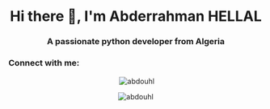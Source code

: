 <!--
### Hi there 👋


**abdouhl/abdouhl** is a ✨ _special_ ✨ repository because its `README.md` (this file) appears on your GitHub profile.

Here are some ideas to get you started:

- 🔭 I’m currently working on ...
- 🌱 I’m currently learning ...
- 👯 I’m looking to collaborate on ...
- 🤔 I’m looking for help with ...
- 💬 Ask me about ...
- 📫 How to reach me: ...
- 😄 Pronouns: ...
- ⚡ Fun fact: ...
-->

<h1 align="center">Hi there 👋, I'm Abderrahman HELLAL</h1>
<h3 align="center">A passionate python developer from Algeria</h3>

<h3 align="left">Connect with me:</h3>
<p align="left">
</p>


<center><p>&nbsp;<img align="center" src="https://github-readme-stats.vercel.app/api?username=abdouhl&show_icons=true&locale=en" alt="abdouhl" /></p>

<p><img align="center" src="https://github-readme-streak-stats.herokuapp.com/?user=abdouhl&" alt="abdouhl" /></p></center>

